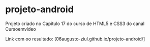 # projeto-android
Projeto criado no Capítulo 17 do curso de HTML5 e CSS3 do canal Cursoemvídeo

Link com oo resultado:
[06augusto-ziul.github.io/projeto-android/]
